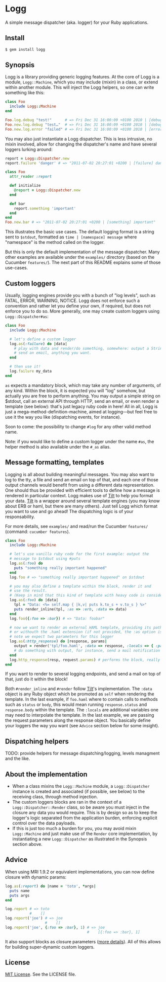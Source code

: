 # Logg

A simple message dispatcher (aka. logger) for your Ruby applications.

## Install

``` bash
$ gem install logg
```

## Synopsis

Logg is a library providing generic logging features. At the core of Logg is a module, `Logg::Machine`, which you may include (mixin) in a class, or extend within another module. This will inject the Logg helpers, so one can write something like this:

``` ruby
class Foo
  include Logg::Machine
end

Foo.log.debug "test!"      # => Fri Dec 31 16:00:09 +0100 2010 | [debug] test!
Foo.new.log.debug "test…"  # => Fri Dec 31 16:00:09 +0100 2010 | [debug] test…
Foo.new.log.error "failed" # => Fri Dec 31 16:00:09 +0100 2010 | [error] failed
```

You may also just instantiate a Logg dispatcher. This is less intrusive, no
mixin involved, allow for changing the dispatcher's name and have several
loggers lurking around:

``` ruby
report = Logg::Dispatcher.new
report.failure 'danger' # => "2011-07-02 20:27:01 +0200 | [failure] danger"
```

``` ruby
class Foo
  attr_reader :report

  def initialize
    @report = Logg::Dispatcher.new
  end

  def bar
    report.something 'important'
  end
end
Foo.new.bar # => "2011-07-02 20:27:01 +0200 | [something] important"
```

This illustrates the basic use cases. The default logging format is a string
sent to `$stdout`, formatted as `time | [namespace] message` where "namespace" is the method called on the logger.

But this is only the default implementation of the message dispatcher. Many other examples are available under the `examples/` directory (based on the Cucumber `features/`). The next part of this README explains some of those use-cases.

## Custom loggers

Usually, logging engines provide you with a bunch of "log levels", such as FATAL, ERROR, WARNING, NOTICE. Logg does not enforce such a convention and rather let you define your own, if required, but does not enforce you to do so. More generally, one may create custom loggers using `Logg::Dispatcher#as`:

``` ruby
class Foo
  include Logg::Machine

  # let's define a custom logger
  log.as(:failure) do |data|
    # play with data and render/do something, somewhere: output a String,
    # send an email, anything you want.
  end

  # then use it!
  log.failure my_data
end
```

`as` expects a mandatory block, which may take any number of arguments, of any kind. Within the block, it is expected you will "log" somehow, but actually you are free to perform anything. You may output a simple string on $stdout, call an external API through HTTP, send an email, or even render a template (see below): that's just legacy ruby code in here! All in all, Logg is just a mega-method-definition-machine, aimed at logging—but feel free to use it the way you like (dispatching events, for instance).

Soon to come: the possibility to change `#log` for any other valid method name.

Note: if you would like to define a custom logger under the name `#as`, the helper method is also available under the `#_as` alias.

## Message formatting, templates

Logging is all about building meaningful messages. You may also want to log to
the tty, a file and send an email on top of that, and each one of those output
channels would benefit from using a different data representation. One should
thus be provided with efficient tools to define how a message is rendered in
particular context. Logg makes use of [Tilt](https://github.com/rtomayko/tilt)
to help you format your data. [Tilt](https://github.com/rtomayko/tilt) is a wrapper around several template engines (you may know about ERB or haml, but there are many others). Just tell Logg which format you want to use and go ahead! The dispatching logic is of your responsability.

For more details, see `examples/` and read/run the Cucumber `features/` (command: `cucumber features`).

``` ruby
class Foo
  include Logg::Machine

  # let's use vanilla ruby code for the first example: output the
  # message to $stdout using #puts
  log.as(:foo) do
    puts "something really important happened"
  end
  log.foo # => "something really important happened" on $stdout

  # you may also define a template within the block, render it and
  # use the result.
  # (Keep in mind that this kind of template with heavy code is considered bad practice ;))
  log.as(:foo) do |data|
    tpl = "Data: <%= self.map { |k,v| puts k.to_s + v.to_s } %>"
    puts render_inline(tpl, :as => :erb, :data => data)
  end
  log.foo({:foo => :bar}) # => "Data: foobar"

  # now we want to render an external HAML template, providing its path with
  # or withouth the .haml extension (if not provided, the :as option is mandatory)
  # note we expect two parameters for this logger
  log.as(:http_response) do |response, params|
    output = render('tpl/foo.haml', :data => response, :locals => { :params => params})
    # do something with output, for instance, send a mail notification when not a 200
  end
  log.http_response(resp, request.params) # performs the block, really
end
```

If you want to render to several logging endpoints, and send a mail on top of that, just do it within the block!

Both `#render_inline` and `#render` follow [Tilt](https://github.com/rtomayko/tilt)'s implementation. The `:data`
object is any Ruby object which be promoted as `self` when rendering the
template. In the last example, if `foo.haml` where to contain calls to
methods such as `status` or `body`, this would mean running `response.status`
and `response.body` within the template. The `:locals` are additional
variables one may need to interpolate the template. In the last example, we
are passing the request parameters along the response object. You basically
define your loggers the way you want (see `Advice` section below for some
insight).

## Dispatching helpers

TODO: provide helpers for message dispatching/logging, levels managment and the like.

## About the implementation

  * When a class mixins the `Logg::Machine` module, a `Logg::Dispatcher` instance is created and associated (if possible, see below) to the receiving class,
through method injection.
  * The custom loggers blocks are ran    in the context of a `Logg::Dispatcher::Render` class, so be aware you must inject in the closure any data you would require. This is by design so as to keep the logger's logic separated from the application burden, enforcing explicit control over the data payloads.
  * If this is just too much a burden for you, you may avoid mixin `Logg::Machine` and just make use of the `Render` core implementation, by instantiating a new `Logg::Dispatcher` as illustrated in the Synopsis section above.

## Advice

When using MRI 1.9.2 or equivalent implementations, you can now define closure with dynamic params:

``` ruby
log.as(:report) do |name = 'toto', *args|
  puts name
  puts args
end

log.report # => toto
           #    []
log.report('joe') # => joe
                  #    []
log.report('joe', {:foo => :bar}, 1) # => joe
                                     #    [{:foo => :bar}, 1]
```

It also support blocks as closure parameters ([more details](http://www.igvita.com/2011/02/03/new-ruby-19-features-tips-tricks/)). All of this allows for building super-dynamic custom loggers.

## License

[MIT License](http://en.wikipedia.org/wiki/MIT_License). See the LICENSE file.
